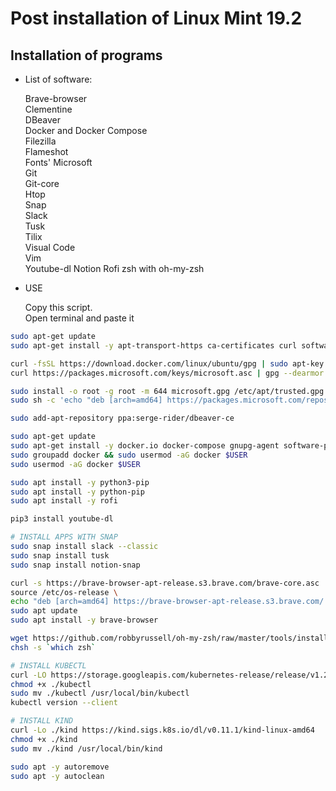 # Post installation of Linux Mint 19.2
## Installation of programs  
* List of software:
  
  
  Brave-browser  
  Clementine  
  DBeaver  
  Docker  and Docker Compose  
  Filezilla  
  Flameshot  
  Fonts' Microsoft  
  Git  
  Git-core  
  Htop  
  Snap  
  Slack  
  Tusk  
  Tilix  
  Visual Code  
  Vim  
  Youtube-dl
  Notion
  Rofi
  zsh with oh-my-zsh  

* USE

  Copy this script.  
  Open terminal and paste it  
```sh
sudo apt-get update 
sudo apt-get install -y apt-transport-https ca-certificates curl software-properties-common 

curl -fsSL https://download.docker.com/linux/ubuntu/gpg | sudo apt-key add -  && echo -e "\ndeb [arch=amd64] https://download.docker.com/linux/ubuntu bionic stable" | sudo tee -a /etc/apt/sources.list 
curl https://packages.microsoft.com/keys/microsoft.asc | gpg --dearmor > microsoft.gpg 

sudo install -o root -g root -m 644 microsoft.gpg /etc/apt/trusted.gpg.d/ 
sudo sh -c 'echo "deb [arch=amd64] https://packages.microsoft.com/repos/vscode stable main" > /etc/apt/sources.list.d/vscode.list' 

sudo add-apt-repository ppa:serge-rider/dbeaver-ce 

sudo apt-get update 
sudo apt-get install -y docker.io docker-compose gnupg-agent software-properties-common code clementine git git-core snapd zsh vim tilix filezilla htop ttf-mscorefonts-installer flameshot dbeaver-ce 
sudo groupadd docker && sudo usermod -aG docker $USER 
sudo usermod -aG docker $USER 

sudo apt install -y python3-pip 
sudo apt install -y python-pip 
sudo apt install -y rofi 

pip3 install youtube-dl 

# INSTALL APPS WITH SNAP
sudo snap install slack --classic 
sudo snap install tusk 
sudo snap install notion-snap 

curl -s https://brave-browser-apt-release.s3.brave.com/brave-core.asc | sudo apt-key --keyring /etc/apt/trusted.gpg.d/brave-browser-release.gpg add - \
source /etc/os-release \ 
echo "deb [arch=amd64] https://brave-browser-apt-release.s3.brave.com/ $UBUNTU_CODENAME main" | sudo tee /etc/apt/sources.list.d/brave-browser-release-${UBUNTU_CODENAME}.list 
sudo apt update 
sudo apt install -y brave-browser 

wget https://github.com/robbyrussell/oh-my-zsh/raw/master/tools/install.sh -O - | zsh 
chsh -s `which zsh`

# INSTALL KUBECTL
curl -LO https://storage.googleapis.com/kubernetes-release/release/v1.23.0/bin/linux/amd64/kubectl 
chmod +x ./kubectl 
sudo mv ./kubectl /usr/local/bin/kubectl
kubectl version --client 

# INSTALL KIND
curl -Lo ./kind https://kind.sigs.k8s.io/dl/v0.11.1/kind-linux-amd64 
chmod +x ./kind 
sudo mv ./kind /usr/local/bin/kind 

sudo apt -y autoremove 
sudo apt -y autoclean 

```
